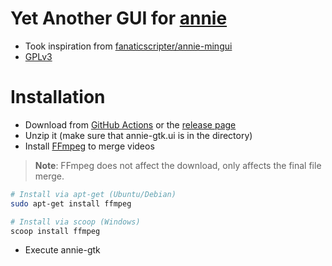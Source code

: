 # Yet Another GUI for [annie](https://github.com/iawia002/annie)

- Took inspiration from [fanaticscripter/annie-mingui](https://github.com/fanaticscripter/annie-mingui)
- [GPLv3](COPYING)

# Installation

- Download from [GitHub Actions](https://github.com/135e2/annie-gtk/actions) or the [release page](https://github.com/135e2/annie-gtk/releases)
- Unzip it (make sure that annie-gtk.ui is in the directory)
- Install [FFmpeg](https://www.ffmpeg.org) to merge videos
> **Note**: FFmpeg does not affect the download, only affects the final file merge.

````bash
# Install via apt-get (Ubuntu/Debian)
sudo apt-get install ffmpeg

# Install via scoop (Windows)
scoop install ffmpeg
````

- Execute annie-gtk